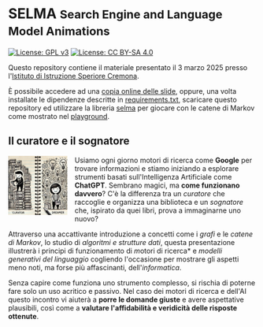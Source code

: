 # SELMA <small>Search Engine and Language Model Animations</small>

[![License: GPL v3](https://img.shields.io/badge/License-GPL%20v3-blue.svg)](http://www.gnu.org/licenses/gpl-3.0)
[![License: CC BY-SA 4.0](https://img.shields.io/badge/License-CC%20BY--SA%204.0-blue.svg)](http://creativecommons.org/licenses/by-sa/4.0/)

Questo repository contiene il materiale presentato il 3 marzo 2025 presso
l'[Istituto di Istruzione Speriore Cremona](https://www.iiscremona.edu.it/).

È possibile accedere ad una [copia online delle
slide](https://mapio.github.io/selma/), oppure, una volta installate le
dipendenze descritte in [requirements.txt](/requirements.txt), scaricare questo
repository ed utilizzare la libreria [selma](/selma/) per giocare con le catene
di Markov come mostrato nel [playground](/Playground.ipynb).

## Il curatore e il sognatore 

<p align="left">
  <img src="./docs/media/ces.webp" align="left" width="120" style="margin: 0 15px 15px 0;">
</p>

Usiamo ogni giorno motori di ricerca come **Google** per trovare informazioni e
stiamo iniziando a esplorare strumenti basati sull'Intelligenza Artificiale come
**ChatGPT**. Sembrano magici, ma **come funzionano davvero**? C'è la differenza
tra un *curatore* che raccoglie e organizza una biblioteca e un *sognatore* che,
ispirato da quei libri, prova a immaginarne uno nuovo?

Attraverso una accattivante introduzione a concetti come i *grafi* e le *catene
di Markov*, lo studio di *algoritmi e strutture dati*, questa presentazione
illustrerà i principi di funzionamento di *m*otori di ricerca* e *modelli
generativi del linguaggio* cogliendo l'occasione per mostrare gli aspetti meno
noti, ma forse più affascinanti, dell'*informatica*.

Senza capire come funziona uno strumento complesso, si rischia di poterne fare
solo un uso acritico e passivo. Nel caso dei motori di ricerca e dell'AI questo
incontro vi aiuterà a **porre le domande giuste** e avere aspettative
plausibili, così come a **valutare l'affidabilità e veridicità delle risposte
ottenute**.